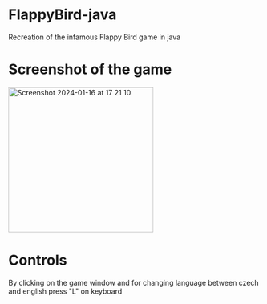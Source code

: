# FlappyBird-java
Recreation of the infamous Flappy Bird game in java
# Screenshot of the game
<img width="289" alt="Screenshot 2024-01-16 at 17 21 10" src="https://github.com/Lorencido/FlappyBird-java/assets/153626710/7aac6ab2-716f-4efd-a51f-79025d786a07">

# Controls
By clicking on the game window and for changing language between czech and english press "L" on keyboard
